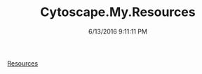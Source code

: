 ﻿---
title: Cytoscape.My.Resources
date: 6/13/2016 9:11:11 PM
---

[Resources](T-Cytoscape.My.Resources.Resources.html)
